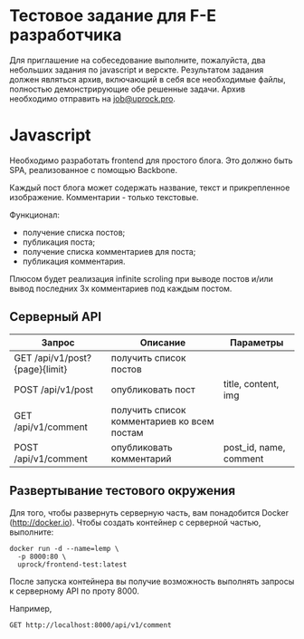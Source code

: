 Тестовое задание для F-E разработчика
=====================================

Для приглашение на собеседование выполните, пожалуйста, два небольших задания по javascript и верскте. Результатом задания должен являться архив, включающий в себя все необходимые файлы, полностью демонстрирующие обе решенные задачи. Архив необходимо отправить на job@uprock.pro.

# Javascript
Необходимо разработать frontend для простого блога. Это должно быть SPA, реализованное с помощью Backbone.

Каждый пост блога может содержать название, текст и прикрепленное изображение. Комментарии - только текстовые.

Функционал:
* получение списка постов;
* публикация поста;
* получение списка комментариев для поста;
* публикация комментария.

Плюсом будет реализация infinite scroling при выводе постов и/или вывод последних 3х комментариев под каждым постом.

## Серверный API

|Запрос|Описание|Параметры|
|------|--------|---------|
|GET /api/v1/post?{page}{limit}|получить список постов||
|POST /api/v1/post|опубликовать пост|title, content, img|
|GET /api/v1/comment|получить список комментариев ко всем постам||
|POST /api/v1/comment|опубликовать комментарий|post_id, name, comment|

## Развертывание тестового окружения

Для того, чтобы развернуть серверную часть, вам понадобится Docker (http://docker.io). Чтобы создать контейнер с серверной частью, выполните:

```
docker run -d --name=lemp \
  -p 8000:80 \
  uprock/frontend-test:latest
```

После запуска контейнера вы получие возможность выполнять запросы к серверному API по проту 8000.

Например,

```
GET http://localhost:8000/api/v1/comment
```
